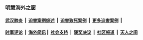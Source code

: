 
### 明慧海外之窗

####  [武汉肺炎](indexes/365.md?t=06111101) &nbsp;|&nbsp;  [迫害案例综述](indexes/328.md?t=06111101) &nbsp;|&nbsp; [迫害致死案例](indexes/277.md?t=06111101)  &nbsp;|&nbsp; [更多迫害案例](indexes/81.md?t=06111101)  &nbsp;|&nbsp; 
####  [时事评论](indexes/19.md?t=06111101) &nbsp;|&nbsp; [海外简讯](indexes/245.md?t=06111101)&nbsp;|&nbsp;  [社会支持](indexes/140.md?t=06111101) &nbsp;|&nbsp; [褒奖决议](indexes/282.md?t=06111101) &nbsp;|&nbsp; [社区报道](indexes/91.md?t=06111101)  &nbsp;|&nbsp; [天人之间](indexes/78.md?t=06111101) 

